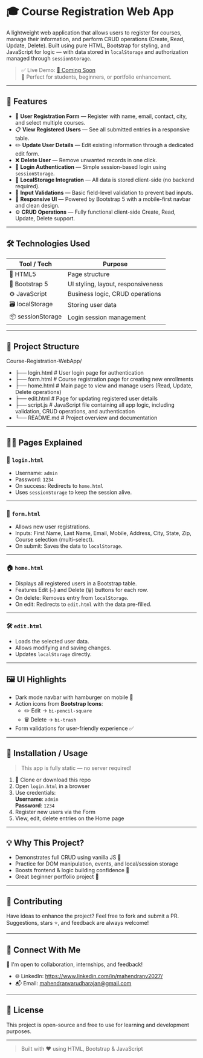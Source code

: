 # 🎓 Course Registration Web App

A lightweight web application that allows users to register for courses, manage their information, and perform CRUD operations (Create, Read, Update, Delete). Built using pure HTML, Bootstrap for styling, and JavaScript for logic — with data stored in `localStorage` and authorization managed through `sessionStorage`.

> ✅ Live Demo: [🔗 Coming Soon](#)  
> 💼 Perfect for students, beginners, or portfolio enhancement.

---

## 🚀 Features

- 🧾 **User Registration Form** — Register with name, email, contact, city, and select multiple courses.
- 📋 **View Registered Users** — See all submitted entries in a responsive table.
- ✏️ **Update User Details** — Edit existing information through a dedicated edit form.
- ❌ **Delete User** — Remove unwanted records in one click.
- 🔐 **Login Authentication** — Simple session-based login using `sessionStorage`.
- 💾 **LocalStorage Integration** — All data is stored client-side (no backend required).
- 🧠 **Input Validations** — Basic field-level validation to prevent bad inputs.
- 🧭 **Responsive UI** — Powered by Bootstrap 5 with a mobile-first navbar and clean design.
- ⚙️ **CRUD Operations** — Fully functional client-side Create, Read, Update, Delete support.

---

## 🛠️ Technologies Used

| Tool / Tech | Purpose |
|-------------|---------|
| 🧱 HTML5     | Page structure |
| 🎨 Bootstrap 5 | UI styling, layout, responsiveness |
| ⚙️ JavaScript | Business logic, CRUD operations |
| 🗃️ localStorage | Storing user data |
| 📦 sessionStorage | Login session management |

---

## 📂 Project Structure

Course-Registration-WebApp/
 - ├── login.html        # User login page for authentication
 - ├── form.html         # Course registration page for creating new enrollments
 - ├── home.html         # Main page to view and manage users (Read, Update, Delete operations)
 - ├── edit.html         # Page for updating registered user details
 - ├── script.js         # JavaScript file containing all app logic, including validation, CRUD operations, and authentication
 - └── README.md         # Project overview and documentation

---

## 🧑‍💻 Pages Explained

### 🔐 `login.html`
- Username: `admin`
- Password: `1234`
- On success: Redirects to `home.html`  
- Uses `sessionStorage` to keep the session alive.

---

### 📝 `form.html`
- Allows new user registrations.
- Inputs: First Name, Last Name, Email, Mobile, Address, City, State, Zip, Course selection (multi-select).
- On submit: Saves the data to `localStorage`.

---

### 🏠 `home.html`
- Displays all registered users in a Bootstrap table.
- Features Edit (`✏️`) and Delete (`🗑️`) buttons for each row.
- On delete: Removes entry from `localStorage`.
- On edit: Redirects to `edit.html` with the data pre-filled.

---

### 🛠️ `edit.html`
- Loads the selected user data.
- Allows modifying and saving changes.
- Updates `localStorage` directly.

---

## 🖼️ UI Highlights

- Dark mode navbar with hamburger on mobile 🍔
- Action icons from **Bootstrap Icons**:
  - ✏️ Edit → `bi-pencil-square`
  - 🗑️ Delete → `bi-trash`
- Form validations for user-friendly experience ✅

---

## 📌 Installation / Usage

> This app is fully static — no server required!

1. 📁 Clone or download this repo
2. Open `login.html` in a browser
3. Use credentials:  
   **Username**: `admin`  
   **Password**: `1234`
4. Register new users via the Form
5. View, edit, delete entries on the Home page

---

## 💡 Why This Project?

- Demonstrates full CRUD using vanilla JS 🧠  
- Practice for DOM manipulation, events, and local/session storage  
- Boosts frontend & logic building confidence 🔧  
- Great beginner portfolio project 🌱  

---

## 🤝 Contributing

Have ideas to enhance the project? Feel free to fork and submit a PR. Suggestions, stars ⭐, and feedback are always welcome!

---

## 📣 Connect With Me

👋 I'm open to collaboration, internships, and feedback!

- 🌐 LinkedIn: https://www.linkedin.com/in/mahendranv2027/
- 📬 Email: mahendranvarudharajan@gmail.com

---

## 📜 License

This project is open-source and free to use for learning and development purposes.

---

> Built with ❤️ using HTML, Bootstrap & JavaScript
